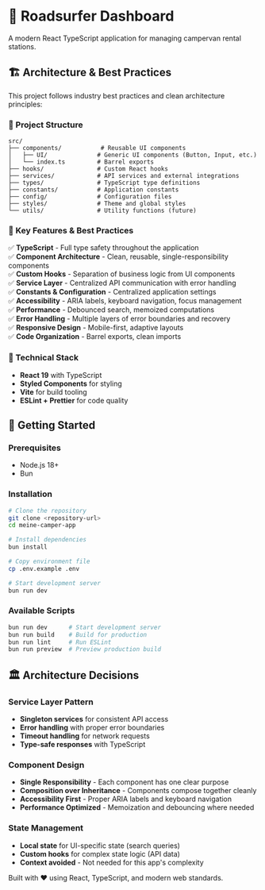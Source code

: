 # 🚐 Roadsurfer Dashboard

A modern React TypeScript application for managing campervan rental stations.

## 🏗️ **Architecture & Best Practices**

This project follows industry best practices and clean architecture principles:

### **📁 Project Structure**

```
src/
├── components/           # Reusable UI components
│   ├── UI/              # Generic UI components (Button, Input, etc.)
│   └── index.ts         # Barrel exports
├── hooks/               # Custom React hooks
├── services/            # API services and external integrations
├── types/               # TypeScript type definitions
├── constants/           # Application constants
├── config/              # Configuration files
├── styles/              # Theme and global styles
└── utils/               # Utility functions (future)
```

### **🎯 Key Features & Best Practices**

✅ **TypeScript** - Full type safety throughout the application  
✅ **Component Architecture** - Clean, reusable, single-responsibility components  
✅ **Custom Hooks** - Separation of business logic from UI components  
✅ **Service Layer** - Centralized API communication with error handling  
✅ **Constants & Configuration** - Centralized application settings  
✅ **Accessibility** - ARIA labels, keyboard navigation, focus management  
✅ **Performance** - Debounced search, memoized computations  
✅ **Error Handling** - Multiple layers of error boundaries and recovery  
✅ **Responsive Design** - Mobile-first, adaptive layouts  
✅ **Code Organization** - Barrel exports, clean imports

### **🔧 Technical Stack**

- **React 19** with TypeScript
- **Styled Components** for styling
- **Vite** for build tooling
- **ESLint + Prettier** for code quality

## 🚀 **Getting Started**

### **Prerequisites**

- Node.js 18+
- Bun

### **Installation**

```bash
# Clone the repository
git clone <repository-url>
cd meine-camper-app

# Install dependencies
bun install

# Copy environment file
cp .env.example .env

# Start development server
bun run dev
```

### **Available Scripts**

```bash
bun run dev      # Start development server
bun run build    # Build for production
bun run lint     # Run ESLint
bun run preview  # Preview production build
```

## 🏛️ **Architecture Decisions**

### **Service Layer Pattern**

- **Singleton services** for consistent API access
- **Error handling** with proper error boundaries
- **Timeout handling** for network requests
- **Type-safe responses** with TypeScript

### **Component Design**

- **Single Responsibility** - Each component has one clear purpose
- **Composition over Inheritance** - Components compose together cleanly
- **Accessibility First** - Proper ARIA labels and keyboard navigation
- **Performance Optimized** - Memoization and debouncing where needed

### **State Management**

- **Local state** for UI-specific state (search queries)
- **Custom hooks** for complex state logic (API data)
- **Context avoided** - Not needed for this app's complexity

Built with ❤️ using React, TypeScript, and modern web standards.
